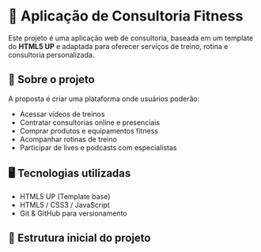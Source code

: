 # 💪 Aplicação de Consultoria Fitness

Este projeto é uma aplicação web de consultoria, baseada em um template do **HTML5 UP** e adaptada para oferecer serviços de treino, rotina e consultoria personalizada.

## 🚀 Sobre o projeto

A proposta é criar uma plataforma onde usuários poderão:
- Acessar vídeos de treinos
- Contratar consultorias online e presenciais
- Comprar produtos e equipamentos fitness
- Acompanhar rotinas de treino
- Participar de lives e podcasts com especialistas

## 🖥️ Tecnologias utilizadas

- HTML5 UP (Template base)
- HTML5 / CSS3 / JavaScript
- Git & GitHub para versionamento

## 📂 Estrutura inicial do projeto

